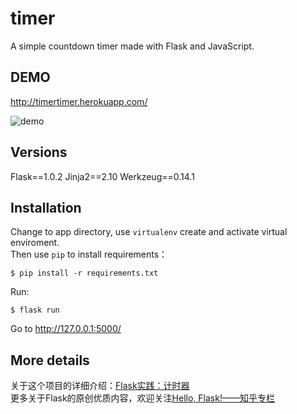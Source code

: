 # timer
A simple countdown timer made with Flask and JavaScript.

## DEMO
http://timertimer.herokuapp.com/

![demo](https://raw.githubusercontent.com/helloflask/timer/master/static/demo.png)

## Versions
Flask==1.0.2 
Jinja2==2.10 
Werkzeug==0.14.1

## Installation
Change to app directory, use `virtualenv` create and activate virtual enviroment.  
Then use `pip` to install requirements：  
```
$ pip install -r requirements.txt
```
Run:  
```  
$ flask run
```

Go to http://127.0.0.1:5000/

## More details
关于这个项目的详细介绍：[Flask实践：计时器](https://zhuanlan.zhihu.com/p/23417635)  
更多关于Flask的原创优质内容，欢迎关注[Hello, Flask!——知乎专栏](https://zhuanlan.zhihu.com/flask)
